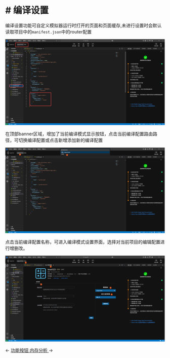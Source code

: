 <!-- 源地址: https://iot.mi.com/vela/quickapp/zh/tools/debug/build-setting.html -->

# # 编译设置

编译设置功能可自定义模拟器运行时打开的页面和页面缓存,未进行设置时会默认读取项目中的`manifest.json`中的router配置

![alt text](../../images/ide-buildSeting-3.770fedbd.png)

在顶部banner区域，增加了当前编译模式显示按钮，点击当前编译配置路由路径，可切换编译配置或点击新增添加新的编译配置

![alt text](../../images/ide-buildSeting-1.d124a761.png)

点击当前编译配置名称，可进入编译模式设置界面，选择对当前项目的编辑配置进行增删改。

![alt text](../../images/ide-buildSeting-2.4f2534fa.png)

← [ 功能按钮 ](</vela/quickapp/zh/tools/debug/toolbar.html>) [ 内存分析 ](</vela/quickapp/zh/tools/debug/memory.html>) → 
